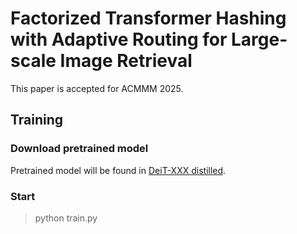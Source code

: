 # Factorized Transformer Hashing with Adaptive Routing for Large-scale Image Retrieval
This paper is accepted for ACMMM 2025.

## Training

### Download pretrained model
Pretrained model will be found in [DeiT-XXX distilled](https://github.com/facebookresearch/deit/blob/main/README_deit.md).

### Start
> python train.py
